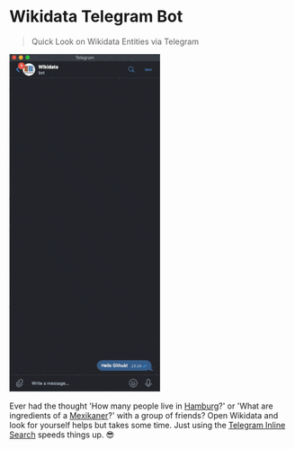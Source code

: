 # Wikidata Telegram Bot

> Quick Look on Wikidata Entities via Telegram

![Example Inline Search](media/ulm-minister.gif)

Ever had the thought 'How many people live in [Hamburg](https://www.wikidata.org/wiki/Q1055)?' or 'What are ingredients of a [Mexikaner](https://www.wikidata.org/wiki/Q20873979)?' with a group of friends?
Open Wikidata and look for yourself helps but takes some time.
Just using the [Telegram Inline Search](https://core.telegram.org/bots/inline) speeds things up. 😎
